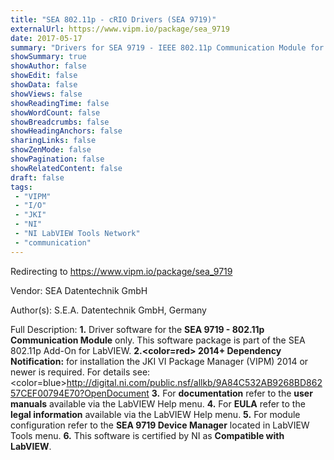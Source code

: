 ```yaml
---
title: "SEA 802.11p - cRIO Drivers (SEA 9719)"
externalUrl: https://www.vipm.io/package/sea_9719
date: 2017-05-17
summary: "Drivers for SEA 9719 - IEEE 802.11p Communication Module for vehicle-to-anything (V2X) communications"
showSummary: true
showAuthor: false
showEdit: false
showData: false
showViews: false
showReadingTime: false
showWordCount: false
showBreadcrumbs: false
showHeadingAnchors: false
sharingLinks: false
showZenMode: false
showPagination: false
showRelatedContent: false
draft: false
tags:
 - "VIPM"
 - "I/O"
 - "JKI"
 - "NI"
 - "NI LabVIEW Tools Network"
 - "communication"
---
```


Redirecting to https://www.vipm.io/package/sea_9719

Vendor: SEA Datentechnik GmbH

Author(s): S.E.A. Datentechnik GmbH, Germany
 
Full Description:
**1.** Driver software for the **SEA 9719 - 802.11p Communication Module** only. This software package is part of the SEA 802.11p Add-On for LabVIEW.
**2.<color=red> 2014+ Dependency Notification:</color>** for installation the JKI VI Package Manager (VIPM) 2014 or newer is required. For details see:
<color=blue>http://digital.ni.com/public.nsf/allkb/9A84C532AB9268BD86257CEF00794E70?OpenDocument</color>
**3.** For **documentation** refer to the **user manuals** available via the LabVIEW Help menu.
**4.** For **EULA** refer to the **legal information** available via the LabVIEW Help menu.
**5.** For module configuration refer to the **SEA 9719 Device Manager** located in LabVIEW Tools menu.
**6.** This software is certified by NI as **Compatible with LabVIEW**.
